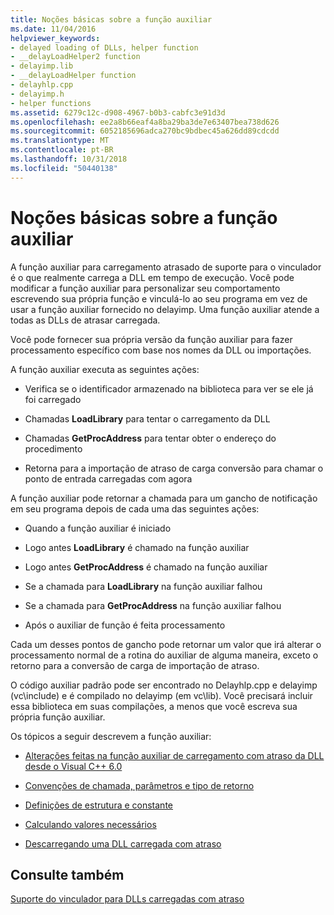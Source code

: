 ```yaml
---
title: Noções básicas sobre a função auxiliar
ms.date: 11/04/2016
helpviewer_keywords:
- delayed loading of DLLs, helper function
- __delayLoadHelper2 function
- delayimp.lib
- __delayLoadHelper function
- delayhlp.cpp
- delayimp.h
- helper functions
ms.assetid: 6279c12c-d908-4967-b0b3-cabfc3e91d3d
ms.openlocfilehash: ee2a8b66eaf4a8ba29ba3de7e63407bea738d626
ms.sourcegitcommit: 6052185696adca270bc9bdbec45a626dd89cdcdd
ms.translationtype: MT
ms.contentlocale: pt-BR
ms.lasthandoff: 10/31/2018
ms.locfileid: "50440138"
---
```

# <a name="understanding-the-helper-function"></a>Noções básicas sobre a função auxiliar

A função auxiliar para carregamento atrasado de suporte para o vinculador é o que realmente carrega a DLL em tempo de execução. Você pode modificar a função auxiliar para personalizar seu comportamento escrevendo sua própria função e vinculá-lo ao seu programa em vez de usar a função auxiliar fornecido no delayimp. Uma função auxiliar atende a todas as DLLs de atrasar carregada.

Você pode fornecer sua própria versão da função auxiliar para fazer processamento específico com base nos nomes da DLL ou importações.

A função auxiliar executa as seguintes ações:

- Verifica se o identificador armazenado na biblioteca para ver se ele já foi carregado

- Chamadas **LoadLibrary** para tentar o carregamento da DLL

- Chamadas **GetProcAddress** para tentar obter o endereço do procedimento

- Retorna para a importação de atraso de carga conversão para chamar o ponto de entrada carregadas com agora

A função auxiliar pode retornar a chamada para um gancho de notificação em seu programa depois de cada uma das seguintes ações:

- Quando a função auxiliar é iniciado

- Logo antes **LoadLibrary** é chamado na função auxiliar

- Logo antes **GetProcAddress** é chamado na função auxiliar

- Se a chamada para **LoadLibrary** na função auxiliar falhou

- Se a chamada para **GetProcAddress** na função auxiliar falhou

- Após o auxiliar de função é feita processamento

Cada um desses pontos de gancho pode retornar um valor que irá alterar o processamento normal de a rotina do auxiliar de alguma maneira, exceto o retorno para a conversão de carga de importação de atraso.

O código auxiliar padrão pode ser encontrado no Delayhlp.cpp e delayimp (vc\include) e é compilado no delayimp (em vc\lib). Você precisará incluir essa biblioteca em suas compilações, a menos que você escreva sua própria função auxiliar.

Os tópicos a seguir descrevem a função auxiliar:

- [Alterações feitas na função auxiliar de carregamento com atraso da DLL desde o Visual C++ 6.0](../../build/reference/changes-in-the-dll-delayed-loading-helper-function-since-visual-cpp-6-0.md)

- [Convenções de chamada, parâmetros e tipo de retorno](../../build/reference/calling-conventions-parameters-and-return-type.md)

- [Definições de estrutura e constante](../../build/reference/structure-and-constant-definitions.md)

- [Calculando valores necessários](../../build/reference/calculating-necessary-values.md)

- [Descarregando uma DLL carregada com atraso](../../build/reference/explicitly-unloading-a-delay-loaded-dll.md)

## <a name="see-also"></a>Consulte também

[Suporte do vinculador para DLLs carregadas com atraso](../../build/reference/linker-support-for-delay-loaded-dlls.md)